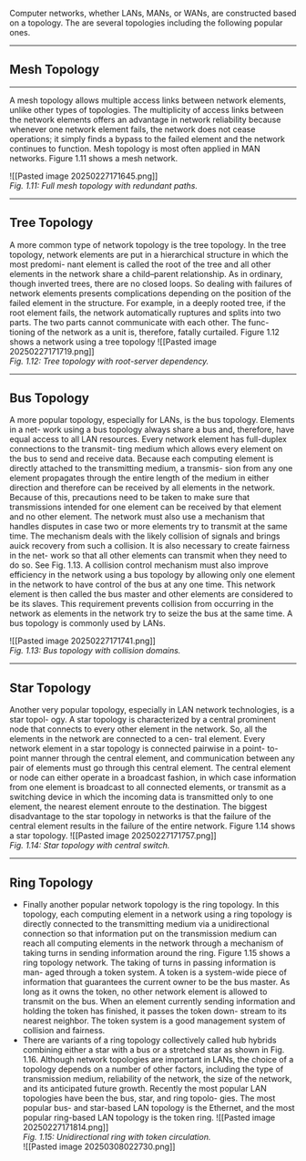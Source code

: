 Computer networks, whether LANs, MANs, or WANs, are constructed based on a topology. The are several topologies including the following popular ones.

---
## Mesh Topology  
---
A mesh topology allows multiple access links between network elements, unlike other types of topologies. The multiplicity of access links between the network elements offers an advantage in network reliability because whenever one network element fails, the network does not cease operations; it simply finds a bypass to the failed element and the network continues to function. Mesh topology is most often applied in MAN networks. Figure 1.11 shows a mesh network.

![[Pasted image 20250227171645.png]]  
*Fig. 1.11: Full mesh topology with redundant paths.*  

---

## Tree Topology  

A more common type of network topology is the tree topology. In the tree topology, network elements are put in a hierarchical structure in which the most predomi- nant element is called the root of the tree and all other elements in the network share a child–parent relationship. As in ordinary, though inverted trees, there are no closed loops. So dealing with failures of network elements presents complications depending on the position of the failed element in the structure. For example, in a deeply rooted tree, if the root element fails, the network automatically ruptures and splits into two parts. The two parts cannot communicate with each other. The func- tioning of the network as a unit is, therefore, fatally curtailed. Figure 1.12 shows a network using a tree topology
![[Pasted image 20250227171719.png]]  
*Fig. 1.12: Tree topology with root-server dependency.*  

---
## Bus Topology  

A more popular topology, especially for LANs, is the bus topology. Elements in a net- work using a bus topology always share a bus and, therefore, have equal access to all LAN resources. Every network element has full-duplex connections to the transmit- ting medium which allows every element on the bus to send and receive data. Because each computing element is directly attached to the transmitting medium, a transmis- sion from any one element propagates through the entire length of the medium in either direction and therefore can be received by all elements in the network. Because of this, precautions need to be taken to make sure that transmissions intended for one element can be received by that element and no other element. The network must also use a mechanism that handles disputes in case two or more elements try to transmit at the same time. The mechanism deals with the likely collision of signals and brings auick recovery from such a collision. It is also necessary to create fairness in the net- work so that all other elements can transmit when they need to do so. See Fig. 1.13. A collision control mechanism must also improve efficiency in the network using a bus topology by allowing only one element in the network to have control of the bus at any one time. This network element is then called the bus master and other elements are considered to be its slaves. This requirement prevents collision from occurring in the network as elements in the network try to seize the bus at the same time. A bus topology is commonly used by LANs.

![[Pasted image 20250227171741.png]]  
*Fig. 1.13: Bus topology with collision domains.*  

---

## Star Topology  

Another very popular topology, especially in LAN network technologies, is a star topol- ogy. A star topology is characterized by a central prominent node that connects to every other element in the network. So, all the elements in the network are connected to a cen- tral element. Every network element in a star topology is connected pairwise in a point- to-point manner through the central element, and communication between any pair of elements must go through this central element. The central element or node can either operate in a broadcast fashion, in which case information from one element is broadcast to all connected elements, or transmit as a switching device in which the incoming data is transmitted only to one element, the nearest element enroute to the destination. The biggest disadvantage to the star topology in networks is that the failure of the central element results in the failure of the entire network. Figure 1.14 shows a star topology.
![[Pasted image 20250227171757.png]]  
*Fig. 1.14: Star topology with central switch.*  

---
## Ring Topology  

- Finally another popular network topology is the ring topology. In this topology, each computing element in a network using a ring topology is directly connected to the transmitting medium via a unidirectional connection so that information put on the transmission medium can reach all computing elements in the network through a mechanism of taking turns in sending information around the ring. Figure 1.15 shows a ring topology network. The taking of turns in passing information is man- aged through a token system. A token is a system-wide piece of information that guarantees the current owner to be the bus master. As long as it owns the token, no other network element is allowed to transmit on the bus. When an element currently sending information and holding the token has finished, it passes the token down- stream to its nearest neighbor. The token system is a good management system of collision and fairness. 
- There are variants of a ring topology collectively called hub hybrids combining either a star with a bus or a stretched star as shown in Fig. 1.16. Although network topologies are important in LANs, the choice of a topology depends on a number of other factors, including the type of transmission medium, reliability of the network, the size of the network, and its anticipated future growth. Recently the most popular LAN topologies have been the bus, star, and ring topolo- gies. The most popular bus- and star-based LAN topology is the Ethernet, and the most popular ring-based LAN topology is the token ring.
![[Pasted image 20250227171814.png]]  
*Fig. 1.15: Unidirectional ring with token circulation.*  
![[Pasted image 20250308022730.png]]